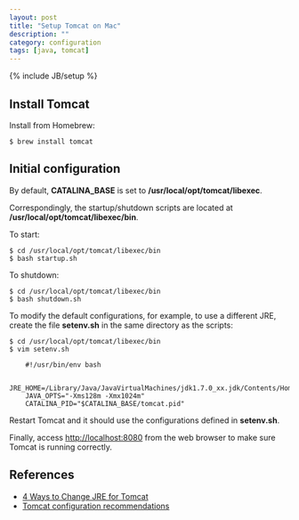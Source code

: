 ```yaml
---
layout: post
title: "Setup Tomcat on Mac"
description: ""
category: configuration
tags: [java, tomcat]
---
```

{% include JB/setup %}


## Install Tomcat

Install from Homebrew:

    $ brew install tomcat


## Initial configuration

By default, **CATALINA_BASE** is set to **/usr/local/opt/tomcat/libexec**.

Correspondingly, the startup/shutdown scripts are located at **/usr/local/opt/tomcat/libexec/bin**.

To start:

    $ cd /usr/local/opt/tomcat/libexec/bin
    $ bash startup.sh

To shutdown:

    $ cd /usr/local/opt/tomcat/libexec/bin
    $ bash shutdown.sh

To modify the default configurations, for example, to use a different JRE, create the file **setenv.sh** in the same directory as the scripts:

    $ cd /usr/local/opt/tomcat/libexec/bin
    $ vim setenv.sh

        #!/usr/bin/env bash

        JRE_HOME=/Library/Java/JavaVirtualMachines/jdk1.7.0_xx.jdk/Contents/Home
        JAVA_OPTS="-Xms128m -Xmx1024m"
        CATALINA_PID="$CATALINA_BASE/tomcat.pid"

Restart Tomcat and it should use the configurations defined in **setenv.sh**.

Finally, access [http://localhost:8080](http://localhost:8080) from the web browser to make sure Tomcat is running correctly.

## References

* [4 Ways to Change JRE for Tomcat](http://www.codejava.net/servers/tomcat/4-ways-to-change-jre-for-tomcat)
* [Tomcat configuration recommendations](https://docs.oracle.com/cd/E40518_01/integrator.311/integrator_install/src/cli_ldi_server_config.html)
